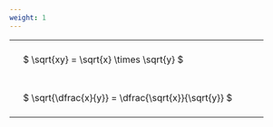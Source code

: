 ```yaml
---
weight: 1
---
```


<style type="text/css">
#T_e5297 th.col_heading {
  text-align: left;
  font-size: 1em;
}
#T_e5297 td {
  text-align: left;
  font-size: 1em;
  padding: 1.5em;
}
#T_e5297_row0_col0, #T_e5297_row1_col0 {
  width: 400px;
  white-space: pre-wrap;
}
</style>
<table id="T_e5297">
  <thead>
  </thead>
  <tbody>
    <tr>
      <td id="T_e5297_row0_col0" class="data row0 col0" >$ \sqrt{xy} = \sqrt{x} \times \sqrt{y} $</td>
    </tr>
    <tr>
      <td id="T_e5297_row1_col0" class="data row1 col0" >$ \sqrt{\dfrac{x}{y}} = \dfrac{\sqrt{x}}{\sqrt{y}} $</td>
    </tr>
  </tbody>
</table>
